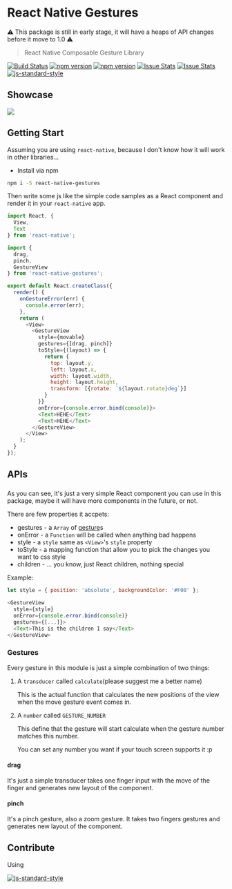 React Native Gestures
=====================

:warning: This package is still in early stage, it will have a heaps of API changes before it move to 1.0 :warning:

> React Native Composable Gesture Library

[![Build Status](https://travis-ci.org/kiddkai/react-native-gestures.svg)](https://travis-ci.org/kiddkai/react-native-gestures)
[![npm version](http://img.shields.io/npm/v/react-native-gestures.svg?style=flat-square)](https://npmjs.org/package/react-native-gestures "View this project on npm")
[![npm version](http://img.shields.io/npm/dm/react-native-gestures.svg?style=flat-square)](https://npmjs.org/package/react-native-gestures "View this project on npm")
[![Issue Stats](http://issuestats.com/github/kiddkai/react-native-gestures/badge/pr?style=flat-square)](https://github.com/kiddkai/react-native-gestures/pulls?q=is%3Apr+is%3Aclosed)
[![Issue Stats](http://issuestats.com/github/kiddkai/react-native-gestures/badge/issue?style=flat-square)](https://github.com/kiddkai/react-native-gestures/issues?q=is%3Aissue+is%3Aclosed)
[![js-standard-style](https://img.shields.io/badge/code%20style-standard-brightgreen.svg?style=flat)](http://standardjs.com/)


Showcase
--------

![](http://imgur.com/6dCrcfL.gif)

Getting Start
--------------

Assuming you are using `react-native`, because I don't know how it will work
in other libraries...

* Install via npm

```bash
npm i -S react-native-gestures
```

Then write some js like the simple code samples as a React component
and render it in your `react-native` app.

```js
import React, {
  View,
  Text
} from 'react-native';

import {
  drag,
  pinch,
  GestureView
} from 'react-native-gestures';

export default React.createClass({
  render() {
    onGestureError(err) {
      console.error(err);
    },
    return (
      <View>
        <GestureView
          style={movable}
          gestures={[drag, pinch]}
          toStyle={(layout) => {
            return {
              top: layout.y,
              left: layout.x,
              width: layout.width,
              height: layout.height,
              transform: [{rotate: `${layout.rotate}deg`}]
            }
          }}
          onError={console.error.bind(console)}>
          <Text>HEHE</Text>
          <Text>HEHE</Text>
        </GestureView>
      </View>
    );
  }
});
```

APIs
----------

### <GestureView>

As you can see, it's just a very simple React component you can use in this package, maybe
it will have more components in the future, or not.

There are few properties it accpets:

* gestures - a `Array` of [gesture](#gestures)s 
* onError  - a `Function` will be called when anything bad happens
* style    - a `style` same as `<View>`'s `style` property
* toStyle  - a mapping function that allow you to pick the changes you want to css style
* children - ... you know, just React children, nothing special

Example:

```js
let style = { position: 'absolute', backgroundColor: '#F00' };

<GestureView
  style={style}
  onError={console.error.bind(console)}
  gestures={[...]}>
  <Text>This is the children I say</Text>
</GestureView>
```

### Gestures

Every gesture in this module is just a simple combination of two things:

1. A `transducer` called `calculate`(please suggest me a better name)

   This is the actual function that calculates the new positions of the view
   when the move gesture event comes in.

2. A `number` called `GESTURE_NUMBER`
  
   This define that the gesture will start calculate when the gesture number
   matches this number.

   You can set any number you want if your touch screen supports it :p


#### drag

It's just a simple transducer takes one finger input with the move of the
finger and generates new layout of the component.

#### pinch

It's a pinch gesture, also a zoom gesture. It takes two fingers gestures and
generates new layout of the component.

Contribute
----------

Using 

[![js-standard-style](https://cdn.rawgit.com/feross/standard/master/badge.svg)](https://github.com/feross/standard)

